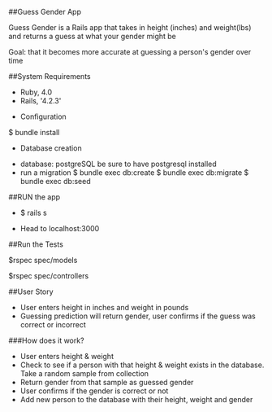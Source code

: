 ##Guess Gender App

Guess Gender is a Rails app that takes in height (inches) and weight(lbs) and returns a guess at what your gender might be

Goal: that it becomes more accurate at guessing a person's gender over time

##System Requirements
- Ruby, 4.0 
- Rails, '4.2.3'

* Configuration

$ bundle install

* Database creation

- database: postgreSQL be sure to have postgresql installed
- run a migration
	$ bundle exec db:create
	$ bundle exec db:migrate
	$ bundle exec db:seed

##RUN the app
- $ rails s

- Head to localhost:3000

##Run the Tests 

$rspec spec/models

$rspec spec/controllers 



##User Story

- User enters height in inches and weight in pounds
- Guessing prediction will return gender, user confirms if the guess was correct or incorrect

###How does it work? 
- User enters height & weight
- Check to see if a person with that height & weight exists in the database. Take a random sample from collection
- Return gender from that sample as guessed gender
- User confirms if the gender is correct or not
- Add new person to the database with their height, weight and gender

